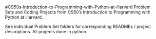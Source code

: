 #CS50s-Introduction-to-Programming-with-Python-at-Harvard
Problem Sets and Coding Projects from CS50’s Introduction to Programming with Python at Harvard.  
  
See individual Problem Set folders for corresponding READMEs / project descriptions. All projects done in python.
